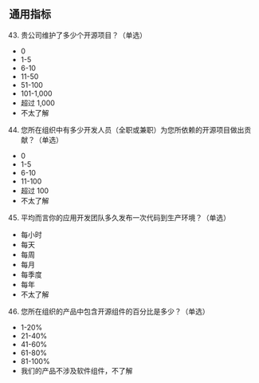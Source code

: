 ## 通用指标

43. 贵公司维护了多少个开源项目？（单选）
* 0
* 1-5
* 6-10
* 11-50
* 51-100
* 101-1,000
* 超过 1,000
* 不太了解

44. 您所在组织中有多少开发人员（全职或兼职）为您所依赖的开源项目做出贡献？（单选）
* 0
* 1-5
* 6-10
* 11-100
* 超过 100
* 不太了解

45. 平均而言你的应用开发团队多久发布一次代码到生产环境？（单选）
* 每小时
* 每天
* 每周
* 每月
* 每季度
* 每年
* 不太了解
 
46. 您所在组织的产品中包含开源组件的百分比是多少？（单选）
* 1-20%
* 21-40%
* 41-60%
* 61-80%
* 81-100%
* 我们的产品不涉及软件组件，不了解
